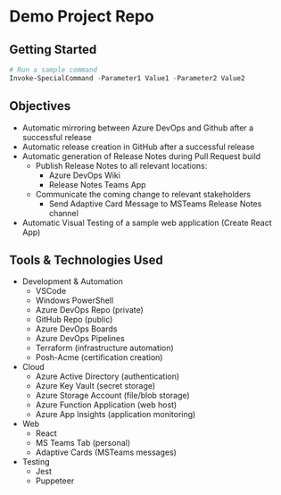 # Demo Project Repo

## Getting Started

```powershell
# Run a sample command
Invoke-SpecialCommand -Parameter1 Value1 -Parameter2 Value2
```

## Objectives

- Automatic mirroring between Azure DevOps and Github after a successful release
- Automatic release creation in GitHub after a successful release
- Automatic generation of Release Notes during Pull Request build
    - Publish Release Notes to all relevant locations:
        - Azure DevOps Wiki
        - Release Notes Teams App
    - Communicate the coming change to relevant stakeholders
        - Send Adaptive Card Message to MSTeams Release Notes channel 
- Automatic Visual Testing of a sample web application (Create React App)

## Tools & Technologies Used

- Development & Automation
    - VSCode
    - Windows PowerShell
    - Azure DevOps Repo (private)
    - GitHub Repo (public)
    - Azure DevOps Boards
    - Azure DevOps Pipelines
    - Terraform (infrastructure automation)
    - Posh-Acme (certification creation)
- Cloud
    - Azure Active Directory (authentication)
    - Azure Key Vault (secret storage)
    - Azure Storage Account (file/blob storage)
    - Azure Function Application (web host)
    - Azure App Insights (application monitoring)
- Web
    - React
    - MS Teams Tab (personal)
    - Adaptive Cards (MSTeams messages)
- Testing 
    - Jest
    - Puppeteer
